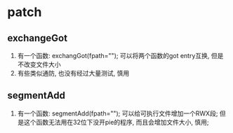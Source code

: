 # patch

## exchangeGot

1. 有一个函数: exchangGot\(fpath=""\); 可以将两个函数的got entry互换, 但是不改变文件大小
2. 有些类似通防, 也没有经过大量测试, 慎用


## segmentAdd

1. 有一个函数: segmentAdd\(fpath=""\); 可以给可执行文件增加一个RWX段; 但是这个函数无法用在32位下没开pie的程序, 而且会增加文件大小, 慎用;


